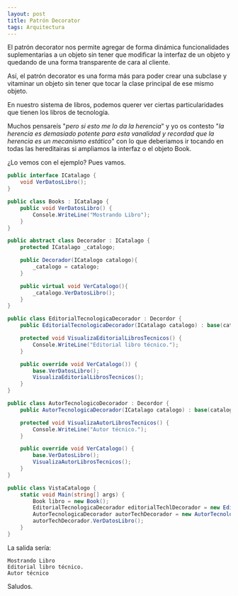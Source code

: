 ```yaml
---
layout: post
title: Patrón Decorator
tags: Arquitectura
---
```

El patrón decorator nos permite agregar de forma dinámica funcionalidades suplementarias a un objeto sin tener que modificar la interfaz de un objeto y quedando de una forma transparente de cara al cliente.

Así, el patrón decorator es una forma más para poder crear una subclase y vitaminar un objeto sin tener que tocar la clase principal de ese mismo objeto.

En nuestro sistema de libros, podemos querer ver ciertas particularidades que tienen los libros de tecnología.

Muchos pensareís "*pero si esto me lo da la herencia*" y yo os contesto "*la herencia es demasiado potente para esta vanalidad y recordad que la herencia es un mecanismo estático*" con lo que deberiamos ir tocando en todas las hereditairas si ampliamos la interfaz o el objeto Book.

¿Lo vemos con el ejemplo? Pues vamos.

~~~csharp
public interface ICatalago {
    void VerDatosLibro();
}

public class Books : ICatalago {
    public void VerDatosLibro() {
        Console.WriteLine("Mostrando Libro");
    }
}

public abstract class Decorador : ICatalago {
    protected ICatalago _catalogo;

    public Decorador(ICatalogo catalogo){
        _catalogo = catalogo;
    }

    public virtual void VerCatalogo(){
        _catalogo.VerDatosLibro();
    }
}

public class EditorialTecnologicaDecorador : Decordor {
    public EditorialTecnologicaDecorador(ICatalago catalogo) : base(catalogo) { }

    protected void VisualizaEditorialLibrosTecnicos() {
        Console.WriteLine("Editorial libro técnico.");
    }

    public override void VerCatalogo()) {
        base.VerDatosLibro();
        VisualizaEditorialLibrosTecnicos();
    }
}

public class AutorTecnologicoDecorador : Decordor {
    public AutorTecnologicaDecorador(ICatalago catalogo) : base(catalogo) { }

    protected void VisualizaAutorLibrosTecnicos() {
        Console.WriteLine("Autor técnico.");
    }

    public override void VerCatalogo() {
        base.VerDatosLibro();
        VisualizaAutorLibrosTecnicos();
    }
}

public class VistaCatalogo {
    static void Main(string[] args) {
        Book libro = new Book();
        EditorialTecnologicaDecorador editorialTechlDecorador = new EditorialTecnologicaDecorador(libro);
        AutorTecnologicaDecorador autorTechDecorador = new AutorTecnologicaDecorador(libro);
        autorTechDecorador.VerDatosLibro();
    }
}

~~~

La salida sería:

    Mostrando Libro
    Editorial libro técnico.
    Autor técnico

Saludos.